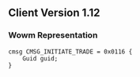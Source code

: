 ## Client Version 1.12

### Wowm Representation
```rust,ignore
cmsg CMSG_INITIATE_TRADE = 0x0116 {
    Guid guid;    
}

```
